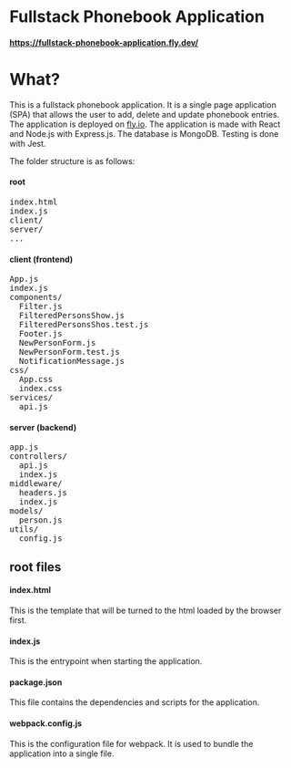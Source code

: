 # Fullstack Phonebook Application #

#### https://fullstack-phonebook-application.fly.dev/ ####

# What?

This is a fullstack phonebook application. It is a single page application (SPA) that allows the user to add, delete and update phonebook entries. The application is deployed on [fly.io](https://fullstack-phonebook-application.fly.dev/). The application is made with React and Node.js with Express.js. The database is MongoDB. Testing is done with Jest. 

The folder structure is as follows:
#### root ####
<pre>
index.html
index.js
client/
server/
...
</pre>

#### client (frontend) ####
<pre>
App.js
index.js
components/
  Filter.js
  FilteredPersonsShow.js
  FilteredPersonsShos.test.js
  Footer.js
  NewPersonForm.js
  NewPersonForm.test.js
  NotificationMessage.js
css/
  App.css
  index.css
services/
  api.js
</pre>

#### server (backend) ####
<pre>
app.js
controllers/
  api.js
  index.js
middleware/
  headers.js
  index.js
models/
  person.js
utils/
  config.js
</pre>


## root files ##


#### index.html ####

This is the template that will be turned to the html loaded by the browser first. 

#### index.js ####

This is the entrypoint when starting the application.

#### package.json ####

This file contains the dependencies and scripts for the application.

#### webpack.config.js ####

This is the configuration file for webpack. It is used to bundle the application into a single file.

